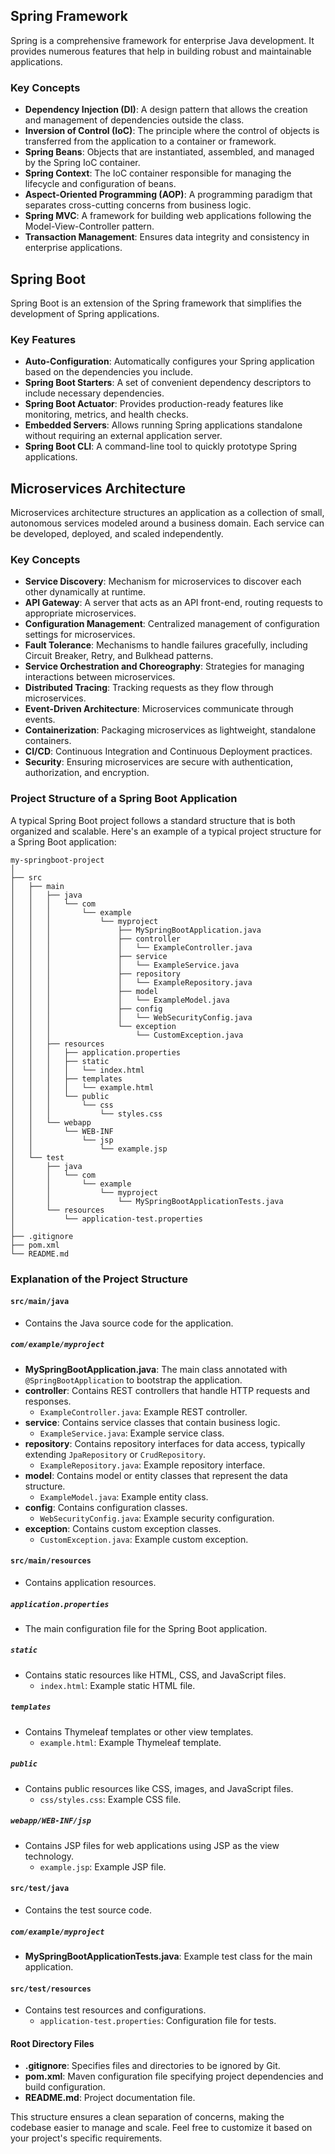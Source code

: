 ## Spring Framework
Spring is a comprehensive framework for enterprise Java development. It provides numerous features that help in building robust and maintainable applications.

### Key Concepts
- **Dependency Injection (DI)**: A design pattern that allows the creation and management of dependencies outside the class.
- **Inversion of Control (IoC)**: The principle where the control of objects is transferred from the application to a container or framework.
- **Spring Beans**: Objects that are instantiated, assembled, and managed by the Spring IoC container.
- **Spring Context**: The IoC container responsible for managing the lifecycle and configuration of beans.
- **Aspect-Oriented Programming (AOP)**: A programming paradigm that separates cross-cutting concerns from business logic.
- **Spring MVC**: A framework for building web applications following the Model-View-Controller pattern.
- **Transaction Management**: Ensures data integrity and consistency in enterprise applications.

## Spring Boot
Spring Boot is an extension of the Spring framework that simplifies the development of Spring applications.

### Key Features
- **Auto-Configuration**: Automatically configures your Spring application based on the dependencies you include.
- **Spring Boot Starters**: A set of convenient dependency descriptors to include necessary dependencies.
- **Spring Boot Actuator**: Provides production-ready features like monitoring, metrics, and health checks.
- **Embedded Servers**: Allows running Spring applications standalone without requiring an external application server.
- **Spring Boot CLI**: A command-line tool to quickly prototype Spring applications.

## Microservices Architecture
Microservices architecture structures an application as a collection of small, autonomous services modeled around a business domain. Each service can be developed, deployed, and scaled independently.

### Key Concepts
- **Service Discovery**: Mechanism for microservices to discover each other dynamically at runtime.
- **API Gateway**: A server that acts as an API front-end, routing requests to appropriate microservices.
- **Configuration Management**: Centralized management of configuration settings for microservices.
- **Fault Tolerance**: Mechanisms to handle failures gracefully, including Circuit Breaker, Retry, and Bulkhead patterns.
- **Service Orchestration and Choreography**: Strategies for managing interactions between microservices.
- **Distributed Tracing**: Tracking requests as they flow through microservices.
- **Event-Driven Architecture**: Microservices communicate through events.
- **Containerization**: Packaging microservices as lightweight, standalone containers.
- **CI/CD**: Continuous Integration and Continuous Deployment practices.
- **Security**: Ensuring microservices are secure with authentication, authorization, and encryption.

### Project Structure of a Spring Boot Application

A typical Spring Boot project follows a standard structure that is both organized and scalable. Here's an example of a typical project structure for a Spring Boot application:

```
my-springboot-project
│
├── src
│   ├── main
│   │   ├── java
│   │   │   └── com
│   │   │       └── example
│   │   │           └── myproject
│   │   │               ├── MySpringBootApplication.java
│   │   │               ├── controller
│   │   │               │   └── ExampleController.java
│   │   │               ├── service
│   │   │               │   └── ExampleService.java
│   │   │               ├── repository
│   │   │               │   └── ExampleRepository.java
│   │   │               ├── model
│   │   │               │   └── ExampleModel.java
│   │   │               ├── config
│   │   │               │   └── WebSecurityConfig.java
│   │   │               └── exception
│   │   │                   └── CustomException.java
│   │   ├── resources
│   │   │   ├── application.properties
│   │   │   ├── static
│   │   │   │   └── index.html
│   │   │   ├── templates
│   │   │   │   └── example.html
│   │   │   └── public
│   │   │       └── css
│   │   │           └── styles.css
│   │   └── webapp
│   │       └── WEB-INF
│   │           └── jsp
│   │               └── example.jsp
│   └── test
│       ├── java
│       │   └── com
│       │       └── example
│       │           └── myproject
│       │               └── MySpringBootApplicationTests.java
│       └── resources
│           └── application-test.properties
│
├── .gitignore
├── pom.xml
└── README.md
```

### Explanation of the Project Structure

#### `src/main/java`
- Contains the Java source code for the application.

##### `com/example/myproject`
- **MySpringBootApplication.java**: The main class annotated with `@SpringBootApplication` to bootstrap the application.
- **controller**: Contains REST controllers that handle HTTP requests and responses.
  - `ExampleController.java`: Example REST controller.
- **service**: Contains service classes that contain business logic.
  - `ExampleService.java`: Example service class.
- **repository**: Contains repository interfaces for data access, typically extending `JpaRepository` or `CrudRepository`.
  - `ExampleRepository.java`: Example repository interface.
- **model**: Contains model or entity classes that represent the data structure.
  - `ExampleModel.java`: Example entity class.
- **config**: Contains configuration classes.
  - `WebSecurityConfig.java`: Example security configuration.
- **exception**: Contains custom exception classes.
  - `CustomException.java`: Example custom exception.

#### `src/main/resources`
- Contains application resources.

##### `application.properties`
- The main configuration file for the Spring Boot application.

##### `static`
- Contains static resources like HTML, CSS, and JavaScript files.
  - `index.html`: Example static HTML file.

##### `templates`
- Contains Thymeleaf templates or other view templates.
  - `example.html`: Example Thymeleaf template.

##### `public`
- Contains public resources like CSS, images, and JavaScript files.
  - `css/styles.css`: Example CSS file.

##### `webapp/WEB-INF/jsp`
- Contains JSP files for web applications using JSP as the view technology.
  - `example.jsp`: Example JSP file.

#### `src/test/java`
- Contains the test source code.

##### `com/example/myproject`
- **MySpringBootApplicationTests.java**: Example test class for the main application.

#### `src/test/resources`
- Contains test resources and configurations.
  - `application-test.properties`: Configuration file for tests.

#### Root Directory Files
- **.gitignore**: Specifies files and directories to be ignored by Git.
- **pom.xml**: Maven configuration file specifying project dependencies and build configuration.
- **README.md**: Project documentation file.

This structure ensures a clean separation of concerns, making the codebase easier to manage and scale. Feel free to customize it based on your project's specific requirements.






 
